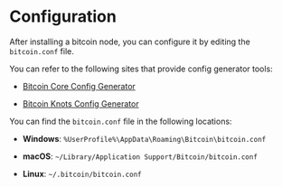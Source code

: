 # Configuration

After installing a bitcoin node, you can configure it by editing the `bitcoin.conf` file.

You can refer to the following sites that provide config generator tools:

- [Bitcoin Core Config Generator](https://jlopp.github.io/bitcoin-core-config-generator/)

- [Bitcoin Knots Config Generator](https://bitcoin-knots-config-generator.netlify.app/)

You can find the `bitcoin.conf` file in the following locations:

- **Windows**: `%UserProfile%\AppData\Roaming\Bitcoin\bitcoin.conf`

- **macOS**: `~/Library/Application Support/Bitcoin/bitcoin.conf`

- **Linux**: `~/.bitcoin/bitcoin.conf`
